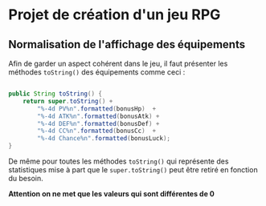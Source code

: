 # Projet de création d'un jeu RPG

## Normalisation de l'affichage des équipements

Afin de garder un aspect cohérent dans le jeu, il faut présenter les méthodes `toString()` des équipements comme ceci :

```java

public String toString() {
	return super.toString() +
		"%-4d PV%n".formatted(bonusHp)  +
		"%-4d ATK%n".formatted(bonusAtk) +
		"%-4d DEF%n".formatted(bonusDef) +
		"%-4d CC%n".formatted(bonusCc)  +
		"%-4d Chance%n".formatted(bonusLuck); 
}

```

De même pour toutes les méthodes `toString()` qui représente des statistiques mise à part que le `super.toString()` peut être retiré en fonction du besoin.


**Attention on ne met que les valeurs qui sont différentes de 0**
